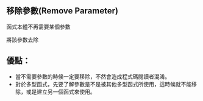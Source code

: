 ## 移除參數(Remove Parameter)

函式本體不再需要某個參數

將該參數去除

## 優點：
* 當不需要參數的時候一定要移除，不然會造成程式碼閱讀者混淆。
* 對於多型函式，先要了解參數是不是被其他多型函式所使用，這時候就不能移除，或是建立另一個函式來使用。




